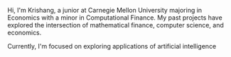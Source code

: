 Hi, I'm Krishang, a junior at Carnegie Mellon University majoring in Economics with a minor in Computational Finance. My past projects have explored the intersection of mathematical finance, computer science, and economics.

Currently, I'm focused on exploring applications of artificial intelligence
